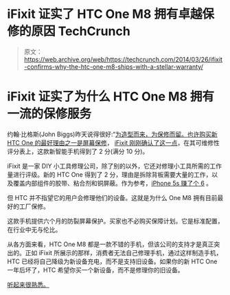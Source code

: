 # iFixit 证实了 HTC One M8 拥有卓越保修的原因 TechCrunch

> 原文：<https://web.archive.org/web/https://techcrunch.com/2014/03/26/ifixit-confirms-why-the-htc-one-m8-ships-with-a-stellar-warranty/>

# iFixit 证实了为什么 HTC One M8 拥有一流的保修服务

约翰·比格斯(John Biggs)昨天说得很好:“[为造型而来，为保修而留。也许购买新 HTC One 的最好理由之一是](https://web.archive.org/web/20230130001026/https://techcrunch.com/2014/03/25/htc-one-m8-hands-on-come-for-the-styling-stay-for-the-warranty/)[屏幕保修](https://web.archive.org/web/20230130001026/https://techcrunch.com/2014/02/18/htc-will-replace-one-series-smartphone-screens-in-the-u-s-for-free-during-first-six-month/)， [iFixit 刚刚确认了这一点](https://web.archive.org/web/20230130001026/http://www.ifixit.com/Teardown/HTC+One+%28M8%29+Teardown/23615)，在其可维修性评分表上，这款新智能手机得到了 2 分(满分 10 分)。

iFixit 是一家 DIY 小工具修理公司，除了别的以外，它还对修理小工具所需的工作量进行评级。新的 HTC One 得到了 2 分，理由是拆除背板需要大量的工作，以及覆盖内部组件的胶带、粘合剂和铜屏蔽。作为参考，[iPhone 5s 赚了个 6](https://web.archive.org/web/20230130001026/http://www.ifixit.com/Teardown/iPhone+5s+Teardown/17383) 。

但 HTC 并不指望它的用户会修理他们的设备。这就是为什么 One M8 拥有目前最好的工厂保修。

这款手机提供六个月的防裂屏幕保护。买家也不必购买保障计划。它是标准配置，在行业中无与伦比。

从各方面来看，HTC One M8 都是一款不错的手机，但该公司的支持才是真正突出的。正如 iFixit 所展示的那样，消费者无法自己修理手机，通过这样制造手机，HTC 已经将自己降级为新设备充电，而不是支持旧设备。如果你的新 HTC One 一年后坏了，HTC 希望你买一个新设备，而不是修理你的旧设备。

[听起来很熟悉。](https://web.archive.org/web/20230130001026/https://techcrunch.com/2012/03/19/should-apple-make-the-ipad-user-serviceable-nope-thats-anti-consumer/)